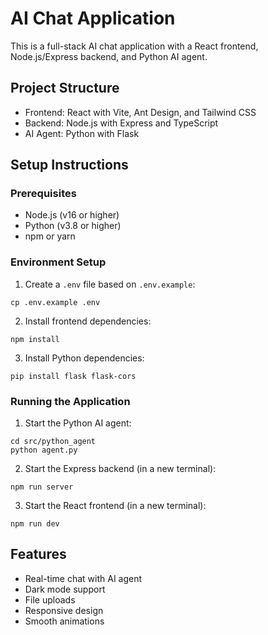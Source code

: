 
# AI Chat Application

This is a full-stack AI chat application with a React frontend, Node.js/Express backend, and Python AI agent.

## Project Structure

- Frontend: React with Vite, Ant Design, and Tailwind CSS
- Backend: Node.js with Express and TypeScript
- AI Agent: Python with Flask

## Setup Instructions

### Prerequisites

- Node.js (v16 or higher)
- Python (v3.8 or higher)
- npm or yarn

### Environment Setup

1. Create a `.env` file based on `.env.example`:
```
cp .env.example .env
```

2. Install frontend dependencies:
```
npm install
```

3. Install Python dependencies:
```
pip install flask flask-cors
```

### Running the Application

1. Start the Python AI agent:
```
cd src/python_agent
python agent.py
```

2. Start the Express backend (in a new terminal):
```
npm run server
```

3. Start the React frontend (in a new terminal):
```
npm run dev
```

## Features

- Real-time chat with AI agent
- Dark mode support
- File uploads
- Responsive design
- Smooth animations

